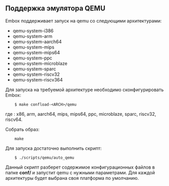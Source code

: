 ## Поддержка эмулятора QEMU

Embox поддерживает запуск на qemu со следующими архитектурами:

* qemu-system-i386
* qemu-system-arm
* qemu-system-aarch64
* qemu-system-mips
* qemu-system-mips64
* qemu-system-ppc
* qemu-system-microblaze
* qemu-system-sparc
* qemu-system-riscv32
* qemu-system-riscv364

Для запуска на требуемой архитектуре необходимо сконфигурировать Embox:
```
    $ make confload-<ARCH>/qemu
```
где <ARCH>: x86, arm, aarch64, mips, mips64, ppc, microblaze, sparc, riscv32, riscv64.

Собрать образ:
```
    make
```

Для запуска достаточно выполнить скрипт:
```
    $ ./scripts/qemu/auto_qemu
```
Данный скрипт разберет содержимое конфигурационных файлов в папке **conf/** и запустит qemu c нужными параметрами. Для каждой архитектуры будет выбрана своя платформа по умолчанию.
